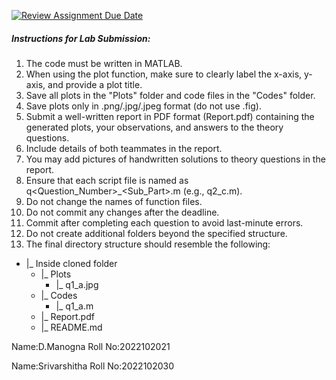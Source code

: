 [![Review Assignment Due Date](https://classroom.github.com/assets/deadline-readme-button-24ddc0f5d75046c5622901739e7c5dd533143b0c8e959d652212380cedb1ea36.svg)](https://classroom.github.com/a/6_sVZBsa)
##### Instructions for Lab Submission:

1. The code must be written in MATLAB.
2. When using the plot function, make sure to clearly label the x-axis, y-axis, and provide a plot title.
3. Save all plots in the "Plots" folder and code files in the "Codes" folder.
4. Save plots only in .png/.jpg/.jpeg format (do not use .fig).
5. Submit a well-written report in PDF format (Report.pdf) containing the generated plots, your observations, and answers to the theory questions.
6. Include details of both teammates in the report.
7. You may add pictures of handwritten solutions to theory questions in the report.
8. Ensure that each script file is named as q<Question_Number>_<Sub_Part>.m (e.g., q2_c.m).
9. Do not change the names of function files.
10. Do not commit any changes after the deadline.
11. Commit after completing each question to avoid last-minute errors.
12. Do not create additional folders beyond the specified structure.
13. The final directory structure should resemble the following:
- |_ Inside cloned folder
  - |_ Plots      
    - |_ q1_a.jpg
  - |_ Codes
    - |_ q1_a.m       
  - |_ Report.pdf
  - |_ README.md

Name:D.Manogna
Roll No:2022102021

Name:Srivarshitha
Roll No:2022102030

